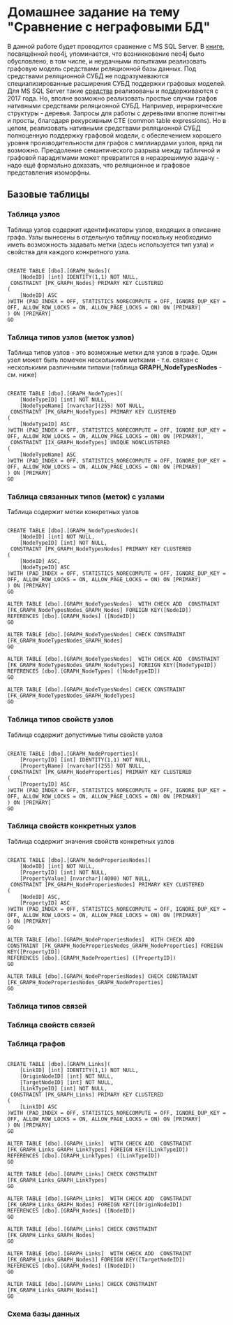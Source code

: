 # Домашнее задание на тему "Сравнение с неграфовыми БД"

В данной работе будет проводится сравнение с MS SQL Server. В [книге](https://dmkpress.com/catalog/computer/databases/978-5-97060-201-0/),
посвящённой neo4j, упоминается, что возникновение neo4j было обусловлено, в том числе, и неудачными попытками реализовать графовую модель
средствами реляционной базы данных. Под средствами реляционной СУБД не подразумеваются специализированные расширения СУБД поддержки графовых моделей. Для MS SQL Server такие [средства](https://www.red-gate.com/simple-talk/databases/sql-server/t-sql-programming-sql-server/sql-server-graph-databases-part-1-introduction/) реализованы и поддерживаются с 2017 года. Но, вполне возможно реализовать простые случаи графов нативными средствами реляционной СУБД. Например, иерархические структуры - деревья. Запросы для работы с деревьями вполне понятны и просты, благодаря рекурсивным CTE (common table expressions). Но в целом, реализовать
нативными средствами реляционной СУБД полноценную поддержку графовой модели, с обеспечением хорошего уровня производительности для графов с миллиардами узлов, вряд ли
возможно. Преодоление семантического разрыва между табличной и графовой парадигмами может превратится в неразрешимую задачу - надо ещё формально доказать, что реляционное и графовое представления изоморфны. 

## Базовые таблицы

### Таблица узлов

Таблица узлов содержит идентификаторы узлов, входящих в описание графа. Узлы вынесены в отдельную таблицу поскольку
необходимо иметь возможность задавать метки (здесь используется тип узла) и свойства для каждого конкретного узла.

```

CREATE TABLE [dbo].[GRAPH_Nodes](
	[NodeID] [int] IDENTITY(1,1) NOT NULL,
 CONSTRAINT [PK_GRAPH_Nodes] PRIMARY KEY CLUSTERED 
(
	[NodeID] ASC
)WITH (PAD_INDEX = OFF, STATISTICS_NORECOMPUTE = OFF, IGNORE_DUP_KEY = OFF, ALLOW_ROW_LOCKS = ON, ALLOW_PAGE_LOCKS = ON) ON [PRIMARY]
) ON [PRIMARY]
GO

```

### Таблица типов узлов (меток узлов)

Таблица типов узлов - это возможные метки для узлов в графе. Один узел может быть помечен несколькими метками - т.е. связан с несколькими различными типами (таблица **GRAPH_NodeTypesNodes** - см. ниже)

```

CREATE TABLE [dbo].[GRAPH_NodeTypes](
	[NodeTypeID] [int] NOT NULL,
	[NodeTypeName] [nvarchar](255) NOT NULL,
 CONSTRAINT [PK_GRAPH_NodeTypes] PRIMARY KEY CLUSTERED 
(
	[NodeTypeID] ASC
)WITH (PAD_INDEX = OFF, STATISTICS_NORECOMPUTE = OFF, IGNORE_DUP_KEY = OFF, ALLOW_ROW_LOCKS = ON, ALLOW_PAGE_LOCKS = ON) ON [PRIMARY],
 CONSTRAINT [IX_GRAPH_NodeTypes] UNIQUE NONCLUSTERED 
(
	[NodeTypeName] ASC
)WITH (PAD_INDEX = OFF, STATISTICS_NORECOMPUTE = OFF, IGNORE_DUP_KEY = OFF, ALLOW_ROW_LOCKS = ON, ALLOW_PAGE_LOCKS = ON) ON [PRIMARY]
) ON [PRIMARY]
GO

```

### Таблица связанных типов (меток) с узлами

Таблица содержит метки конкретных узлов

```

CREATE TABLE [dbo].[GRAPH_NodeTypesNodes](
	[NodeID] [int] NOT NULL,
	[NodeTypeID] [int] NOT NULL,
 CONSTRAINT [PK_GRAPH_NodeTypesNodes] PRIMARY KEY CLUSTERED 
(
	[NodeID] ASC,
	[NodeTypeID] ASC
)WITH (PAD_INDEX = OFF, STATISTICS_NORECOMPUTE = OFF, IGNORE_DUP_KEY = OFF, ALLOW_ROW_LOCKS = ON, ALLOW_PAGE_LOCKS = ON) ON [PRIMARY]
) ON [PRIMARY]
GO

ALTER TABLE [dbo].[GRAPH_NodeTypesNodes]  WITH CHECK ADD  CONSTRAINT [FK_GRAPH_NodeTypesNodes_GRAPH_Nodes] FOREIGN KEY([NodeID])
REFERENCES [dbo].[GRAPH_Nodes] ([NodeID])
GO

ALTER TABLE [dbo].[GRAPH_NodeTypesNodes] CHECK CONSTRAINT [FK_GRAPH_NodeTypesNodes_GRAPH_Nodes]
GO

ALTER TABLE [dbo].[GRAPH_NodeTypesNodes]  WITH CHECK ADD  CONSTRAINT [FK_GRAPH_NodeTypesNodes_GRAPH_NodeTypes] FOREIGN KEY([NodeTypeID])
REFERENCES [dbo].[GRAPH_NodeTypes] ([NodeTypeID])
GO

ALTER TABLE [dbo].[GRAPH_NodeTypesNodes] CHECK CONSTRAINT [FK_GRAPH_NodeTypesNodes_GRAPH_NodeTypes]
GO

```
### Таблица типов свойств узлов

Таблица содержит допустимые типы свойств узлов

```

CREATE TABLE [dbo].[GRAPH_NodeProperties](
	[PropertyID] [int] IDENTITY(1,1) NOT NULL,
	[PropertyName] [nvarchar](255) NOT NULL,
 CONSTRAINT [PK_GRAPH_NodeProperties] PRIMARY KEY CLUSTERED 
(
	[PropertyID] ASC
)WITH (PAD_INDEX = OFF, STATISTICS_NORECOMPUTE = OFF, IGNORE_DUP_KEY = OFF, ALLOW_ROW_LOCKS = ON, ALLOW_PAGE_LOCKS = ON) ON [PRIMARY]
) ON [PRIMARY]
GO

```

### Таблица свойств конкретных узлов

Таблица содержит значения свойств конкретных узлов

```

CREATE TABLE [dbo].[GRAPH_NodeProperiesNodes](
	[NodeID] [int] NOT NULL,
	[PropertyID] [int] NOT NULL,
	[PropertyValue] [nvarchar](4000) NOT NULL,
 CONSTRAINT [PK_GRAPH_NodeProperiesNodes] PRIMARY KEY CLUSTERED 
(
	[NodeID] ASC,
	[PropertyID] ASC
)WITH (PAD_INDEX = OFF, STATISTICS_NORECOMPUTE = OFF, IGNORE_DUP_KEY = OFF, ALLOW_ROW_LOCKS = ON, ALLOW_PAGE_LOCKS = ON) ON [PRIMARY]
) ON [PRIMARY]
GO

ALTER TABLE [dbo].[GRAPH_NodeProperiesNodes]  WITH CHECK ADD  CONSTRAINT [FK_GRAPH_NodeProperiesNodes_GRAPH_NodeProperties] FOREIGN KEY([PropertyID])
REFERENCES [dbo].[GRAPH_NodeProperties] ([PropertyID])
GO

ALTER TABLE [dbo].[GRAPH_NodeProperiesNodes] CHECK CONSTRAINT [FK_GRAPH_NodeProperiesNodes_GRAPH_NodeProperties]
GO

```

### Таблица типов связей

### Таблица свойств связей

### Таблица графов

```

CREATE TABLE [dbo].[GRAPH_Links](
	[LinkID] [int] IDENTITY(1,1) NOT NULL,
	[OriginNodeID] [int] NOT NULL,
	[TargetNodeID] [int] NOT NULL,
	[LinkTypeID] [int] NOT NULL,
 CONSTRAINT [PK_GRAPH_Links] PRIMARY KEY CLUSTERED 
(
	[LinkID] ASC
)WITH (PAD_INDEX = OFF, STATISTICS_NORECOMPUTE = OFF, IGNORE_DUP_KEY = OFF, ALLOW_ROW_LOCKS = ON, ALLOW_PAGE_LOCKS = ON) ON [PRIMARY]
) ON [PRIMARY]
GO

ALTER TABLE [dbo].[GRAPH_Links]  WITH CHECK ADD  CONSTRAINT [FK_GRAPH_Links_GRAPH_LinkTypes] FOREIGN KEY([LinkTypeID])
REFERENCES [dbo].[GRAPH_LinkTypes] ([LinkTypeID])
GO

ALTER TABLE [dbo].[GRAPH_Links] CHECK CONSTRAINT [FK_GRAPH_Links_GRAPH_LinkTypes]
GO

ALTER TABLE [dbo].[GRAPH_Links]  WITH CHECK ADD  CONSTRAINT [FK_GRAPH_Links_GRAPH_Nodes] FOREIGN KEY([OriginNodeID])
REFERENCES [dbo].[GRAPH_Nodes] ([NodeID])
GO

ALTER TABLE [dbo].[GRAPH_Links] CHECK CONSTRAINT [FK_GRAPH_Links_GRAPH_Nodes]
GO

ALTER TABLE [dbo].[GRAPH_Links]  WITH CHECK ADD  CONSTRAINT [FK_GRAPH_Links_GRAPH_Nodes1] FOREIGN KEY([TargetNodeID])
REFERENCES [dbo].[GRAPH_Nodes] ([NodeID])
GO

ALTER TABLE [dbo].[GRAPH_Links] CHECK CONSTRAINT [FK_GRAPH_Links_GRAPH_Nodes1]
GO

```

### Схема базы данных
